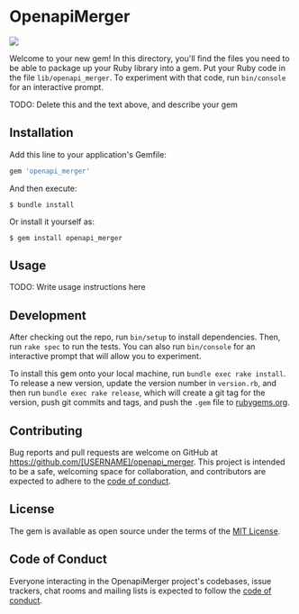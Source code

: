 # OpenapiMerger

![](https://github.com/Pegasus204/openapi_merger/workflows/Test/badge.svg)

Welcome to your new gem! In this directory, you'll find the files you need to be able to package up your Ruby library into a gem. Put your Ruby code in the file `lib/openapi_merger`. To experiment with that code, run `bin/console` for an interactive prompt.

TODO: Delete this and the text above, and describe your gem

## Installation

Add this line to your application's Gemfile:

```ruby
gem 'openapi_merger'
```

And then execute:

    $ bundle install

Or install it yourself as:

    $ gem install openapi_merger

## Usage

TODO: Write usage instructions here

## Development

After checking out the repo, run `bin/setup` to install dependencies. Then, run `rake spec` to run the tests. You can also run `bin/console` for an interactive prompt that will allow you to experiment.

To install this gem onto your local machine, run `bundle exec rake install`. To release a new version, update the version number in `version.rb`, and then run `bundle exec rake release`, which will create a git tag for the version, push git commits and tags, and push the `.gem` file to [rubygems.org](https://rubygems.org).

## Contributing

Bug reports and pull requests are welcome on GitHub at https://github.com/[USERNAME]/openapi_merger. This project is intended to be a safe, welcoming space for collaboration, and contributors are expected to adhere to the [code of conduct](https://github.com/[USERNAME]/openapi_merger/blob/master/CODE_OF_CONDUCT.md).


## License

The gem is available as open source under the terms of the [MIT License](https://opensource.org/licenses/MIT).

## Code of Conduct

Everyone interacting in the OpenapiMerger project's codebases, issue trackers, chat rooms and mailing lists is expected to follow the [code of conduct](https://github.com/[USERNAME]/openapi_merger/blob/master/CODE_OF_CONDUCT.md).
